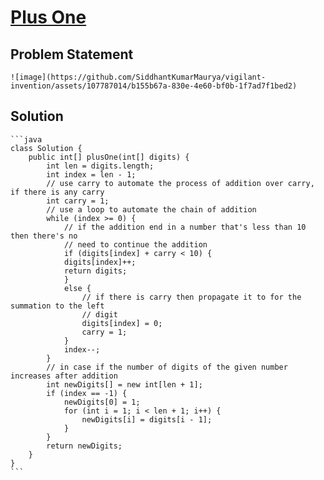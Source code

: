 # [Plus One](https://leetcode.com/problems/plus-one/)
## Problem Statement
    ![image](https://github.com/SiddhantKumarMaurya/vigilant-invention/assets/107787014/b155b67a-830e-4e60-bf0b-1f7ad7f1bed2)
## Solution
    ```java
    class Solution {
        public int[] plusOne(int[] digits) {
            int len = digits.length;
            int index = len - 1;
            // use carry to automate the process of addition over carry, if there is any carry
            int carry = 1;
            // use a loop to automate the chain of addition
            while (index >= 0) {
                // if the addition end in a number that's less than 10 then there's no
                // need to continue the addition
                if (digits[index] + carry < 10) {
                digits[index]++;
                return digits;
                }
                else {
                    // if there is carry then propagate it to for the summation to the left
                    // digit
                    digits[index] = 0;
                    carry = 1;
                }
                index--;
            }
            // in case if the number of digits of the given number increases after addition
            int newDigits[] = new int[len + 1];
            if (index == -1) {           
                newDigits[0] = 1;
                for (int i = 1; i < len + 1; i++) {
                    newDigits[i] = digits[i - 1];
                }
            }
            return newDigits;
        }
    }
    ```
